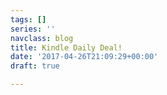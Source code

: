 ```yaml
---
tags: []
series: ''
navclass: blog
title: Kindle Daily Deal!
date: '2017-04-26T21:09:29+00:00'
draft: true

---
```

